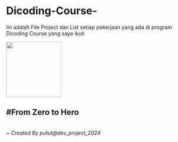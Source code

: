 # Dicoding-Course-
Ini adalah File Project dan List setiap pekerjaan yang ada di program Dicoding Course yang saya ikuti

<img src = "https://github.com/pututdev/Dicoding-Course-/blob/main/dicoding.png" width = "150" height="150">


<h2>#From Zero to Hero</h2>
<br>
<i>~ Created By putut@dev_project_2024</i>
